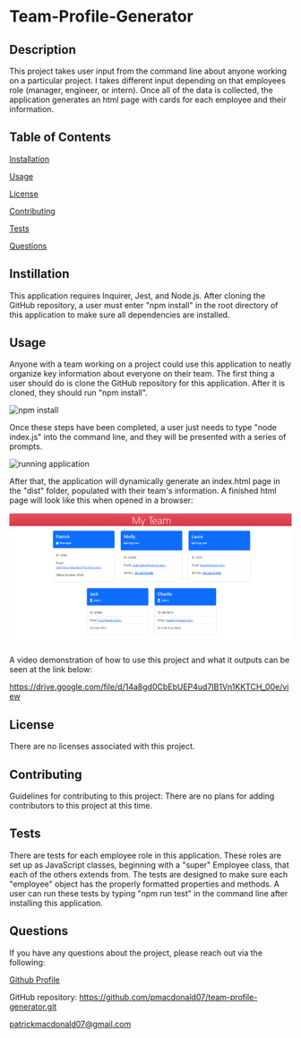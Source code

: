 # Team-Profile-Generator

## Description

This project takes user input from the command line about anyone working on a particular project. I takes different input depending on that employees role (manager, engineer, or intern). Once all of the data is collected, the application generates an html page with cards for each employee and their information.

## Table of Contents

[Installation](#installation)

[Usage](#usage)

[License](#license)

[Contributing](#contributing)

[Tests](#tests)

[Questions](#questions)

## Instillation

This application requires Inquirer, Jest, and Node.js. After cloning the GitHub repository, a user must enter "npm install" in the root directory of this application to make sure all dependencies are installed.

## Usage

Anyone with a team working on a project could use this application to neatly organize key information about everyone on their team.
The first thing a user should do is clone the GitHub repository for this application. After it is cloned, they should run "npm install".

![npm install](https://user-images.githubusercontent.com/108894754/193936647-e058548e-9ed1-42a0-b986-9e56fa2683f5.png)

Once these steps have been completed, a user just needs to type "node index.js" into the command line, and they will be presented with a series of prompts.

![running application](https://user-images.githubusercontent.com/108894754/193937043-9920a46a-a193-41c0-a4f3-f0ac893c5e10.png)

After that, the application will dynamically generate an index.html page in the "dist" folder, populated with their team's information. A finished html page will look like this when opened in a browser:

<img src="assets\imgs\team-profile screencap.png" width="1000"/>

A video demonstration of how to use this project and what it outputs can be seen at the link below:

https://drive.google.com/file/d/14a8gd0CbEbUEP4ud7IB1Vn1KKTCH_00e/view

## License

There are no licenses associated with this project.

## Contributing

Guidelines for contributing to this project:
There are no plans for adding contributors to this project at this time.

## Tests

There are tests for each employee role in this application. These roles are set up as JavaScript classes, beginning with a "super" Employee class, that each of the others extends from. The tests are designed to make sure each "employee" object has the properly formatted properties and methods. A user can run these tests by typing "npm run test" in the command line after installing this application.

## Questions

If you have any questions about the project, please reach out via the following:

[Github Profile](https://github.com/pmacdonald07)

GitHub repository: https://github.com/pmacdonald07/team-profile-generator.git

patrickmacdonald07@gmail.com
